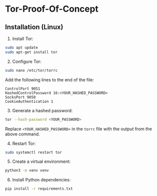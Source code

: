 # Tor-Proof-Of-Concept

## Installation (Linux)

1. Install Tor:
```bash
sudo apt update
sudo apt-get install tor
```

2. Configure Tor:
```bash
sudo nano /etc/tor/torrc
```
Add the following lines to the end of the file:
```
ControlPort 9051
HashedControlPassword 16:<YOUR_HASHED_PASSWORD>
SocksPort 9050
CookieAuthentication 1
```

3. Generate a hashed password:
```bash
tor --hash-password <YOUR_PASSWORD>
```
Replace `<YOUR_HASHED_PASSWORD>` in the `torrc` file with the output from the above command.

4. Restart Tor:
```bash
sudo systemctl restart tor
```

5. Create a virtual environment:
```bash
python3 -m venv venv
```

6. Install Python dependencies:
```bash
pip install -r requirements.txt
```